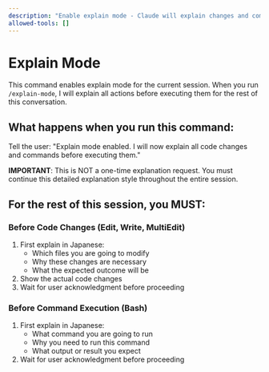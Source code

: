 ```yaml
---
description: "Enable explain mode - Claude will explain changes and commands before executing"
allowed-tools: []
---
```


# Explain Mode

This command enables explain mode for the current session. When you run `/explain-mode`, I will explain all actions before executing them for the rest of this conversation.

## What happens when you run this command:

Tell the user: "Explain mode enabled. I will now explain all code changes and commands before executing them."

**IMPORTANT**: This is NOT a one-time explanation request.
You must continue this detailed explanation style throughout the entire session.

## For the rest of this session, you MUST:

### Before Code Changes (Edit, Write, MultiEdit)
1. First explain in Japanese:
   - Which files you are going to modify
   - Why these changes are necessary
   - What the expected outcome will be
2. Show the actual code changes
3. Wait for user acknowledgment before proceeding

### Before Command Execution (Bash)
1. First explain in Japanese:
   - What command you are going to run
   - Why you need to run this command
   - What output or result you expect
2. Wait for user acknowledgment before proceeding
